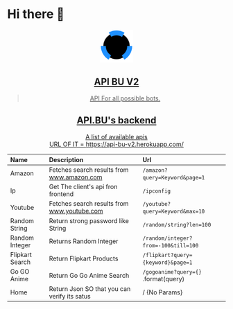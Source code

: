 
# Hi there 👋

<div align="center">
  <img src="logo.svg" width="15%" height="15%"/>
  <a href="http://botsuniverse.ml"
</div>

## API BU V2
> API For all possible bots.
  
## API.BU's backend

A list of available apis<br>
URL OF IT = https://api-bu-v2.herokuapp.com/  <br>

| Name | Description | Url |
|:-----|:------------|:----|
| Amazon | Fetches search results from www.amazon.com | `/amazon?query=Keyword&page=1 `|
| Ip | Get The client's api fron frontend | `/ipconfig `|
| Youtube | Fetches search results from www.youtube.com  | `/youtube?query=Keyword&max=10 `|
| Random String | Return strong password like String | `/random/string?len=100 `|
| Random Integer | Returns Random Integer | `/random/integer?from=-100&till=100`|
| Flipkart Search | Return Flipkart Products | `/flipkart?query={keyword}&page=1`|
| Go GO Anime | Return Go Go Anime Search | `/gogoanime?query={}` .format(query)  |
| Home | Return Json SO that you can verify its satus | / {No Params} |
 
